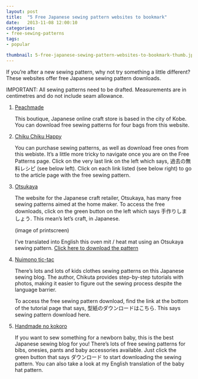 ```yaml
---
layout: post
title:  "5 Free Japanese sewing pattern websites to bookmark"
date:   2013-11-08 12:00:10
categories:
- free-sewing-patterns
tags:
- popular

thumbnail: 5-free-japanese-sewing-pattern-websites-to-bookmark-thumb.jpg
---
```


If you’re after a new sewing pattern, why not try something a little different? These websites offer free Japanese
sewing pattern downloads.

IMPORTANT: All sewing patterns need to be drafted. Measurements are in centimetres and do not include seam allowance.

1. [Peachmade](http://www.peachmade.com/NewFiles/topics_sidemenu.html)

    This boutique, Japanese online craft store is based in the city of Kobe. You can download free sewing patterns for
    four bags from this website.

2. [Chiku Chiku Happy](http://chikuchikuhappy.com/freepattern.html)

    You can purchase sewing patterns, as well as download free ones from this webiste. It’s a little more tricky to
    navigate once you are on the Free Patterns page. Click on the very last link on the left which says, 過去の無料レシピ
    (see below left). Click on each link listed (see below right) to go to the article page with the free sewing pattern.

3. [Otsukaya](http://otsukaya.co.jp/TedukuriTop.htm)

    The website for the Japanese craft retailer, Otsukaya, has many free sewing patterns aimed at the home maker. To
    access the free downloads, click on the green button on the left which says 手作りしましょう. This mean’s let’s craft,
    in Japanese.

    (image of printscreen)

    I’ve translated into English this oven mit / heat mat using an Otsukaya sewing pattern.
    [Click here to download the pattern](http://otsukaya.co.jp/Tedukuri/1012.pdf)

4. [Nuimono tic-tac](http://nuimonotictac.mameshibori.net/pat.html)

    There’s lots and lots of kids clothes sewing patterns on this Japanese sewing blog. The author, Chikuta provides
    step-by-step tutorials with photos, making it easier to figure out the sewing process despite the language barrier.

    To access the free sewing pattern download, find the link at the bottom of the tutorial page that says,
    型紙のダウンロードはこちら. This says sewing pattern download here.

5. [Handmade no kokoro](http://handmadenokokoro.web.fc2.com/katagami_index.html)

    If you want to sew something for a newborn baby, this is the best Japanese sewing blog for you! There’s lots of
    free sewing patterns for bibs, onesies, pants and baby accessories available. Just click the green button that says
    ダウンロード to start downloading the sewing pattern. You can also take a look at my English translation of the baby
    hat pattern.